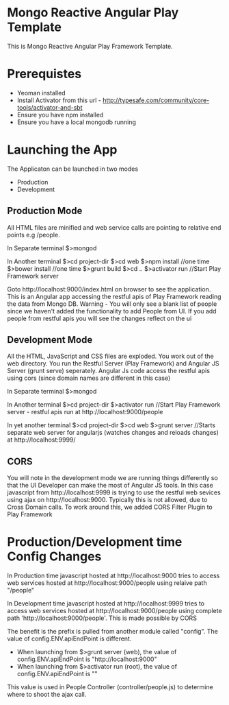 Mongo Reactive Angular Play Template
=====

This is Mongo Reactive Angular Play Framework Template.

Prerequistes
=====
* Yeoman installed
* Install Activator from this url - http://typesafe.com/community/core-tools/activator-and-sbt
* Ensure you have npm installed
* Ensure you have a local mongodb running

Launching the App
======

The Applicaton can be launched in two modes
* Production
* Development


Production Mode 
-----
All HTML files are minified and web service calls are pointing to relative end points e.g /people. 

In Separate terminal
$>mongod

In Another terminal
$>cd project-dir
$>cd web
$>npm install       //one time
$>bower install     //one time
$>grunt build
$>cd ..
$>activator run     //Start Play Framework server

Goto http://localhost:9000/index.html on browser to see the application. This is an Angular app accessing the restful apis of Play Framework reading the data from Mongo DB. Warning - You will only see a blank list of people since we haven't added the functionality to add People from UI. If you add people from restful apis you will see the changes reflect on the ui

Development Mode
------
All the HTML, JavaScript and CSS files are exploded. You work out of the web directory. You run the Restful Server (Play Framework) and Angular JS Server (grunt serve) seperately. Angular Js code access the restful apis using cors (since domain names are different in this case)

In Separate terminal
$>mongod

In Another terminal
$>cd project-dir
$>activator run    //Start Play Framework server - restful apis run at http://localhost:9000/people

In yet another terminal
$>cd project-dir
$>cd web
$>grunt server     //Starts separate web server for angularjs (watches changes and reloads changes) at http://localhost:9999/


CORS
----
You will note in the development mode we are running things differently so that the UI Developer can make the most of Angular JS tools. In this case javascript from http://localhost:9999 is trying to use the restful web sevices using ajax on http://localhost:9000. Typically this is not allowed, due to Cross Domain calls. To work around this, we added CORS Filter Plugin to Play Framework

Production/Development time Config Changes
==============================

In Production time javascript hosted at http://localhost:9000 tries to access web services hosted at http://localhost:9000/people using relaive path "/people"

In Development time javascript hosted at http://localhost:9999 tries to access web services hosted at http://localhost:9000/people using complete path 'http://localhost:9000/people'. This is made possible by CORS

The benefit is the prefix is pulled from another module called "config". The value of config.ENV.apiEndPoint is different.
* When launching from $>grunt server (web), the value of config.ENV.apiEndPoint is "http://localhost:9000"
* When launching from $>activator run (root), the value of config.ENV.apiEndPoint is ""

This value is used in People Controller (controller/people.js) to determine where to shoot the ajax call.






